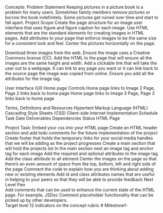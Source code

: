 Concepts: <add here> 
Problem Statement
Keeping pictures in a picture book is a problem for many users. Sometimes family members remove pictures or borrow the book indefinitely. Some pictures get ruined over time and start to fall apart. 
Project Scope
Create the page structure for an image user interface that uses figure and figure caption for each image. Use HTML elements that are the standard elements for creating images in HTML pages. Add attributes to your page that enforce images to be the same size for a consistent look and feel. Center the pictures horizontally on the page. 

Download three images from the web. Ensure the image uses a Creative Commons license (CC). Add the HTML to the page that will ensure all the images are the same height and width. Add a clickable link that will take the user out to a webpage. It can link to any page you want or it can link back to the source page the image was copied from online. Ensure you add all the attributes for the image tag. 

User Interface (UI) 
Home page 
Controls 
Home page links to Image 2 Page, Page 2 links back to home page
Home page links to Image 3 Page, Page 3 links back to home page

Terms, Definitions and Resources 
Hypertext Markup Language (HTML)
Cascading Style Sheets (CSS) 
Client-side 
Internet 
Implementation Schedule 
Task 
Date 
Deliverables
Dependencies
Status
HTML Page

Project Task: 
Embed your css into your HTML page 
Create an HTML header section and add todo comments for the future implementation of the project 
Create footer that holds the temporary links for your social media handles that we will be adding as the project progresses
Create a main section that will hold the projects list 
In the main section nest an image tag and anchor tag for each image
Add the required and optional attributes to the image tag 
Add the class attribute to all element 
Center the images on the page so that there’s an even amount of space from the top, bottom, left and right side of the page 
Comment the code to explain how you are thinking about adding new or existing elements 
Add id and class attributes names that are useful in helping to your peers so that they will be able to provide feedback
Next Level Flex  
Add comments that can be used to enhance the current state of the HTML page. For example, JSDoc Comment placeholder functionality that can be picked up by other developers.  
Target level 12 indicators on the concept rubric #   M i l e s t o n e 1 -  
 